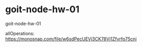 # goit-node-hw-01

goit-node-hw-01

allOperations: https://monosnap.com/file/w6sdPecUEVj3CK78Vj1Zfvrfo75cni
